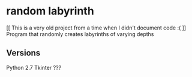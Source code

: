 # random labyrinth

[[ This is a very old project from a time when I didn't document code :( ]]
Program that randomly creates labyrinths of varying depths

## Versions
Python 2.7
Tkinter ???